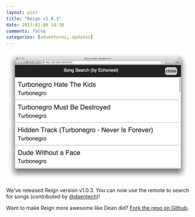 ```yaml
---
layout: post
title: "Reign v1.0.3"
date: 2013-01-08 18:38
comments: false
categories: [adventures, updates]
---
```


![Reign v1.0.3](/assets/img/old/content/reign103.png)

We’ve released Reign version v1.0.3. You can now use the remote to search for songs (contributed by [@daentech](http://twitter.com/deantech))!

Want to make Reign more awesome like Dean did? [Fork the repo on Github](https://github.com/DangerCove/reign-for-spotify).
